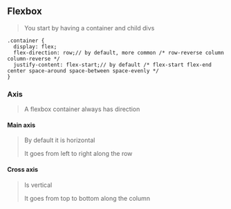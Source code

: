 ## Flexbox

> You start by having a container and child divs
>
```
.container {
  display: flex;
  flex-direction: row;// by default, more common /* row-reverse column column-reverse */
  justify-content: flex-start;// by default /* flex-start flex-end center space-around space-between space-evenly */
}
```

### Axis
> A flexbox container always has direction
> 

#### Main axis
> By default it is horizontal 
>
> It goes from left to right along the row

#### Cross axis
> Is vertical 
>
> It goes from top to bottom along the column
